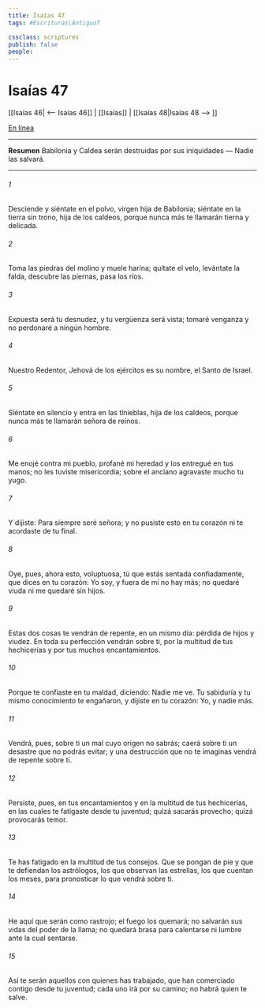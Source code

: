 ```yaml
---
title: Isaías 47
tags: #Escrituras\AntiguoT

cssclass: scriptures
publish: false
people:
---
```


# Isaías 47
[[Isaías 46| <-- Isaías 46]] | [[Isaías]] | [[Isaías 48|Isaías 48 --> ]]

[En línea](https://churchofjesuschrist.org/study/scriptures/ot/isa/47?lang=spa)

---
__Resumen__
Babilonia y Caldea serán destruidas por sus iniquidades — Nadie las salvará.

---
###### 1 
Desciende y siéntate en el polvo, virgen hija de Babilonia; siéntate en la tierra sin trono, hija de los caldeos, porque nunca más te llamarán tierna y delicada.

###### 2 
Toma las piedras del molino y muele harina; quítate el velo, levántate la falda, descubre las piernas, pasa los ríos.

###### 3 
Expuesta será tu desnudez, y tu vergüenza será vista; tomaré venganza y no perdonaré a ningún hombre.

###### 4 
Nuestro Redentor, Jehová de los ejércitos es su nombre, el Santo de Israel.

###### 5 
Siéntate en silencio y entra en las tinieblas, hija de los caldeos, porque nunca más te llamarán señora de reinos.

###### 6 
Me enojé contra mi pueblo, profané mi heredad y los entregué en tus manos; no les tuviste misericordia; sobre el anciano agravaste mucho tu yugo.

###### 7 
Y dijiste: Para siempre seré señora; y no pusiste esto en tu corazón ni te acordaste de tu final.

###### 8 
Oye, pues, ahora esto, voluptuosa, tú que estás sentada confiadamente, que dices en tu corazón: Yo soy, y fuera de mí no hay más; no quedaré viuda ni me quedaré sin hijos.

###### 9 
Estas dos cosas te vendrán de repente, en un mismo día: pérdida de hijos y viudez. En toda su perfección vendrán sobre ti, por la multitud de tus hechicerías y por tus muchos encantamientos.

###### 10 
Porque te confiaste en tu maldad, diciendo: Nadie me ve. Tu sabiduría y tu mismo conocimiento te engañaron, y dijiste en tu corazón: Yo, y nadie más.

###### 11 
Vendrá, pues, sobre ti un mal cuyo origen no sabrás; caerá sobre ti un desastre que no podrás evitar; y una destrucción que no te imaginas vendrá de repente sobre ti.

###### 12 
Persiste, pues, en tus encantamientos y en la multitud de tus hechicerías, en las cuales te fatigaste desde tu juventud; quizá sacarás provecho; quizá provocarás temor.

###### 13 
Te has fatigado en la multitud de tus consejos. Que se pongan de pie y que te defiendan los astrólogos, los que observan las estrellas, los que cuentan los meses, para pronosticar lo que vendrá sobre ti.

###### 14 
He aquí que serán como rastrojo; el fuego los quemará; no salvarán sus vidas del poder de la llama; no quedará brasa para calentarse ni lumbre ante la cual sentarse.

###### 15 
Así te serán aquellos con quienes has trabajado, que han comerciado contigo desde tu juventud; cada uno irá por su camino; no habrá quien te salve.

